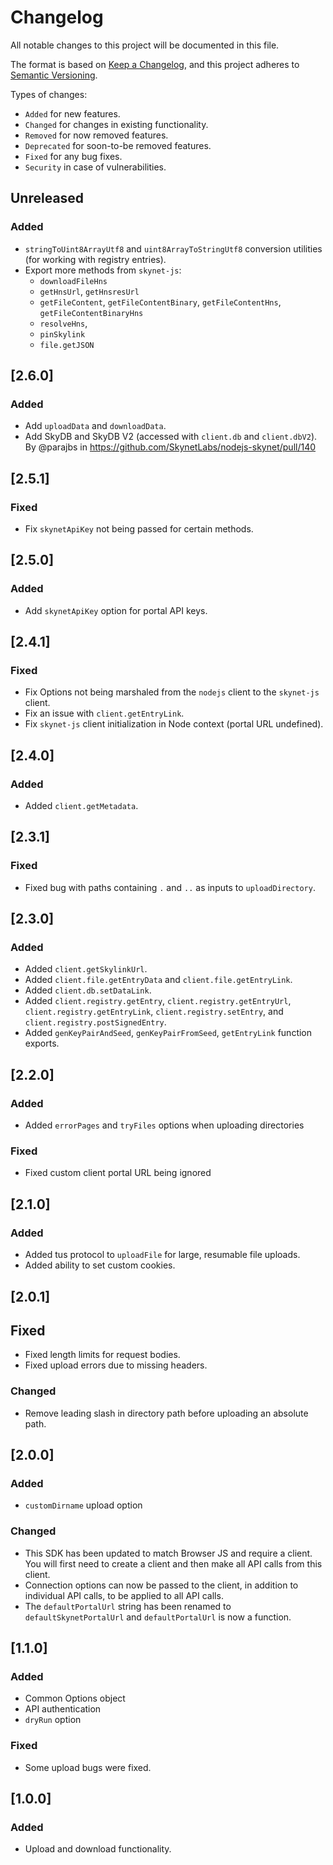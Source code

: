 # Changelog

All notable changes to this project will be documented in this file.

The format is based on [Keep a Changelog](https://keepachangelog.com/en/1.0.0/),
and this project adheres to [Semantic Versioning](https://semver.org/spec/v2.0.0.html).

Types of changes:

- `Added` for new features.
- `Changed` for changes in existing functionality.
- `Removed` for now removed features.
- `Deprecated` for soon-to-be removed features.
- `Fixed` for any bug fixes.
- `Security` in case of vulnerabilities.

## Unreleased

### Added

- `stringToUint8ArrayUtf8` and `uint8ArrayToStringUtf8` conversion utilities
  (for working with registry entries).
- Export more methods from `skynet-js`:
  - `downloadFileHns`
  - `getHnsUrl`, `getHnsresUrl`
  - `getFileContent`, `getFileContentBinary`, `getFileContentHns`, `getFileContentBinaryHns`
  - `resolveHns`,
  - `pinSkylink`
  - `file.getJSON`

## [2.6.0]

### Added

- Add `uploadData` and `downloadData`.
- Add SkyDB and SkyDB V2 (accessed with `client.db` and `client.dbV2`). By
  @parajbs in https://github.com/SkynetLabs/nodejs-skynet/pull/140

## [2.5.1]

### Fixed

- Fix `skynetApiKey` not being passed for certain methods.

## [2.5.0]

### Added

- Add `skynetApiKey` option for portal API keys.

## [2.4.1]

### Fixed

- Fix Options not being marshaled from the `nodejs` client to the `skynet-js` client.
- Fix an issue with `client.getEntryLink`.
- Fix `skynet-js` client initialization in Node context (portal URL undefined).

## [2.4.0]

### Added

- Added `client.getMetadata`.

## [2.3.1]

### Fixed

- Fixed bug with paths containing `.` and `..` as inputs to `uploadDirectory`.

## [2.3.0]

### Added

- Added `client.getSkylinkUrl`.
- Added `client.file.getEntryData` and `client.file.getEntryLink`.
- Added `client.db.setDataLink`.
- Added `client.registry.getEntry`, `client.registry.getEntryUrl`,
  `client.registry.getEntryLink`, `client.registry.setEntry`, and
  `client.registry.postSignedEntry`.
- Added `genKeyPairAndSeed`, `genKeyPairFromSeed`, `getEntryLink` function exports.

## [2.2.0]

### Added

- Added `errorPages` and `tryFiles` options when uploading directories

### Fixed

- Fixed custom client portal URL being ignored

## [2.1.0]

### Added

- Added tus protocol to `uploadFile` for large, resumable file uploads.
- Added ability to set custom cookies.

## [2.0.1]

## Fixed

- Fixed length limits for request bodies.
- Fixed upload errors due to missing headers.

### Changed

- Remove leading slash in directory path before uploading an absolute path.

## [2.0.0]

### Added

- `customDirname` upload option

### Changed

- This SDK has been updated to match Browser JS and require a client. You will
  first need to create a client and then make all API calls from this client.
- Connection options can now be passed to the client, in addition to individual
  API calls, to be applied to all API calls.
- The `defaultPortalUrl` string has been renamed to `defaultSkynetPortalUrl` and
  `defaultPortalUrl` is now a function.

## [1.1.0]

### Added

- Common Options object
- API authentication
- `dryRun` option

### Fixed

- Some upload bugs were fixed.

## [1.0.0]

### Added

- Upload and download functionality.
